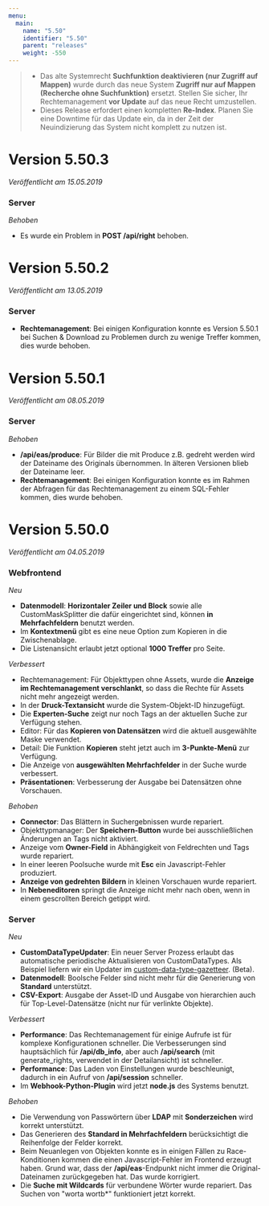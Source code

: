 ```yaml
---
menu:
  main:
    name: "5.50"
    identifier: "5.50"
    parent: "releases"
    weight: -550
---
```


> * Das alte Systemrecht **Suchfunktion deaktivieren (nur Zugriff auf Mappen)** wurde durch das neue System **Zugriff nur auf Mappen (Recherche ohne Suchfunktion)** ersetzt. Stellen Sie sicher, Ihr Rechtemanagement **vor Update** auf das neue Recht umzustellen.
> * Dieses Release erfordert einen kompletten **Re-Index**. Planen Sie eine Downtime für das Update ein, da in der Zeit der Neuindizierung das System nicht komplett zu nutzen ist.

# Version 5.50.3

*Veröffentlicht am 15.05.2019*

### Server

*Behoben*

- Es wurde ein Problem in **POST /api/right** behoben.

# Version 5.50.2

*Veröffentlicht am 13.05.2019*

### Server

* **Rechtemanagement**: Bei einigen Konfiguration konnte es Version 5.50.1 bei Suchen & Download zu Problemen durch zu wenige Treffer kommen, dies wurde behoben.

# Version 5.50.1

*Veröffentlicht am 08.05.2019*

### Server

*Behoben*

* **/api/eas/produce**: Für Bilder die mit Produce z.B. gedreht werden wird der Dateiname des Originals übernommen. In älteren Versionen blieb der Dateiname leer.
* **Rechtemanagement**: Bei einigen Konfiguration konnte es im Rahmen der Abfragen für das Rechtemanagement zu einem SQL-Fehler kommen, dies wurde behoben.

# Version 5.50.0

*Veröffentlicht am 04.05.2019*

### Webfrontend

*Neu*

* **Datenmodell**: **Horizontaler Zeiler und Block** sowie alle CustomMaskSplitter die dafür eingerichtet sind, können **in Mehrfachfeldern** benutzt werden.
* Im **Kontextmenü** gibt es eine neue Option zum Kopieren in die Zwischenablage.
* Die Listenansicht erlaubt jetzt optional **1000 Treffer** pro Seite.

*Verbessert*

* Rechtemanagement: Für Objekttypen ohne Assets, wurde die **Anzeige im Rechtemanagement verschlankt**, so dass die Rechte für Assets nicht mehr angezeigt werden.
* In der **Druck-Textansicht** wurde die System-Objekt-ID hinzugefügt.
* Die **Experten-Suche** zeigt nur noch Tags an der aktuellen Suche zur Verfügung stehen.
* Editor: Für das **Kopieren von Datensätzen** wird die aktuell ausgewählte Maske verwendet.
* Detail: Die Funktion **Kopieren** steht jetzt auch im **3-Punkte-Menü** zur Verfügung.
* Die Anzeige von **ausgewählten Mehrfachfelder** in der Suche wurde verbessert.
* **Präsentationen**: Verbesserung der Ausgabe bei Datensätzen ohne Vorschauen.

*Behoben*

* **Connector**: Das Blättern in Suchergebnissen wurde repariert.
* Objekttypmanager: Der **Speichern-Button** wurde bei ausschließlichen Änderungen an Tags nicht aktiviert.
* Anzeige vom **Owner-Field** in Abhängigkeit von Feldrechten und Tags wurde repariert.
* In einer leeren Poolsuche wurde mit **Esc** ein Javascript-Fehler produziert.
* **Anzeige von gedrehten Bildern** in kleinen Vorschauen wurde repariert.
* In **Nebeneditoren** springt die Anzeige nicht mehr nach oben, wenn in einem gescrollten Bereich getippt wird.

### Server

*Neu*

* **CustomDataTypeUpdater**: Ein neuer Server Prozess erlaubt das automatische periodische Aktualisieren von CustomDataTypes. Als Beispiel liefern wir ein Updater im [custom-data-type-gazetteer](https://github.com/programmfabrik/easydb-custom-data-type-gazetteer/). (Beta). 
* **Datenmodell**: Boolsche Felder sind nicht mehr für die Generierung von **Standard** unterstützt.
* **CSV-Export**: Ausgabe der Asset-ID und Ausgabe von hierarchien auch für Top-Level-Datensätze (nicht nur für verlinkte Objekte).

*Verbessert*

* **Performance**: Das Rechtemanagement für einige Aufrufe ist für komplexe Konfigurationen schneller. Die Verbesserungen sind hauptsächlich für **/api/db_info**, aber auch **/api/search** (mit generate_rights, verwendet in der Detailansicht) ist schneller.
* **Performance**: Das Laden von Einstellungen wurde beschleunigt, dadurch in ein Aufruf von **/api/session** schneller.
* Im **Webhook-Python-Plugin** wird jetzt **node.js** des Systems benutzt.

*Behoben*

* Die Verwendung von Passwörtern über **LDAP** mit **Sonderzeichen** wird korrekt unterstützt.
* Das Generieren des **Standard in Mehrfachfeldern** berücksichtigt die Reihenfolge der Felder korrekt.
* Beim Neuanlegen von Objekten konnte es in einigen Fällen zu Race-Konditionen kommen die einen Javascript-Fehler im Frontend erzeugt haben. Grund war, dass der **/api/eas**-Endpunkt nicht immer die Original-Dateinamen zurückgegeben hat. Das wurde korrigiert.
* Die **Suche mit Wildcards** für verbundene Wörter wurde repariert. Das Suchen von "worta wortb*" funktioniert jetzt korrekt.